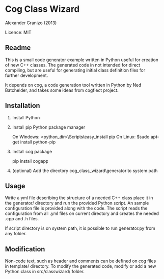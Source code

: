 Cog Class Wizard
================

Alexander Granizo (2013)

Licence: MIT


Readme
------

This is a small code generator example written in Python useful for creation of new C++ classes. The generated code in not intended for direct compiling, but are useful for generating initial class definition files for further development.

It depends on cog, a code generation tool written in Python by Ned Batchelder, and takes some ideas from cogflect project.


Installation
------------

1. Install Python
2. Install pip Python package manager

    On Windows:
     <python_dir>\Scripts\easy_install pip
    On Linux:
     $sudo apt-get install python-pip

3. Install cog package

    pip install cogapp

4. (optional) Add the directory cog_class_wizard\generator to system path


Usage
-----

Write a yml file describing the structure of a needed C++ class place it in the generator/ directory and run the provided Python script. An sample configuration file is provided along with the code. The script reads the configuration from all .yml files on current directory  and creates the needed .cpp and .h files. 

If script directory is on system path, it is possible to run generator.py from any folder. 


Modification
------------

Non-code text, such as header and comments can be defined on cog files in template/ directory.
To modify the generated code, modify or add a new Python class in src/classwizard/ folder. 

